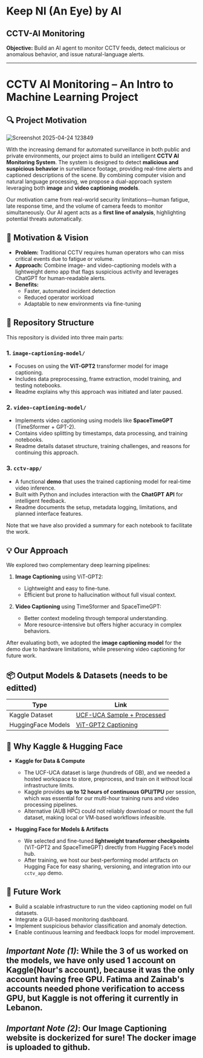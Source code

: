 # Keep NI (An Eye) by AI  
## CCTV-AI Monitoring

**Objective:** Build an AI agent to monitor CCTV feeds, detect malicious or anomalous behavior, and issue natural-language alerts.

---
# CCTV AI Monitoring – An Intro to Machine Learning Project

## 🔍 Project Motivation

![Screenshot 2025-04-24 123849](https://github.com/user-attachments/assets/757d1ead-45e9-47c0-b6ee-723b9df3fdbb)


With the increasing demand for automated surveillance in both public and private environments, our project aims to build an intelligent **CCTV AI Monitoring System**. The system is designed to detect **malicious and suspicious behavior** in surveillance footage, providing real-time alerts and captioned descriptions of the scene. By combining computer vision and natural language processing, we propose a dual-approach system leveraging both **image** and **video captioning models**.

Our motivation came from real-world security limitations—human fatigue, late response time, and the volume of camera feeds to monitor simultaneously. Our AI agent acts as a **first line of analysis**, highlighting potential threats automatically.

## 🚀 Motivation & Vision
- **Problem:** Traditional CCTV requires human operators who can miss critical events due to fatigue or volume.  
- **Approach:** Combine image- and video-captioning models with a lightweight demo app that flags suspicious activity and leverages ChatGPT for human-readable alerts.  
- **Benefits:**  
  - Faster, automated incident detection  
  - Reduced operator workload  
  - Adaptable to new environments via fine-tuning  

## 📁 Repository Structure

This repository is divided into three main parts:

### 1. `image-captioning-model/`
- Focuses on using the **ViT-GPT2** transformer model for image captioning.
- Includes data preprocessing, frame extraction, model training, and testing notebooks.
- Readme explains why this approach was initiated and later paused.

### 2. `video-captioning-model/`
- Implements video captioning using models like **SpaceTimeGPT** (TimeSformer + GPT-2).
- Contains video splitting by timestamps, data processing, and training notebooks.
- Readme details dataset structure, training challenges, and reasons for continuing this approach.

### 3. `cctv-app/`
- A functional **demo** that uses the trained captioning model for real-time video inference.
- Built with Python and includes interaction with the **ChatGPT API** for intelligent feedback.
- Readme documents the setup, metadata logging, limitations, and planned interface features.

Note that we have also provided a summary for each notebook to facilitate the work.

## 💡 Our Approach

We explored two complementary deep learning pipelines:

1. **Image Captioning** using ViT-GPT2:
   - Lightweight and easy to fine-tune.
   - Efficient but prone to hallucination without full visual context.

2. **Video Captioning** using TimeSformer and SpaceTimeGPT:
   - Better context modeling through temporal understanding.
   - More resource-intensive but offers higher accuracy in complex behaviors.

After evaluating both, we adopted the **image captioning model** for the demo due to hardware limitations, while preserving video captioning for future work.

## 📦 Output Models & Datasets (needs to be editted)

| Type               | Link                                                                 |
|--------------------|----------------------------------------------------------------------|
| Kaggle Dataset     | [UCF-UCA Sample + Processed]([https://www.kaggle.com/](https://www.kaggle.com/datasets/nourfakih/splitted-ucf-120videospercategory))  |
| HuggingFace Models | [ViT-GPT2 Captioning]([https://huggingface.co/](https://huggingface.co/NourFakih/Vit-GPT2-UCA-UCF-06))    |


## 🔗 Why Kaggle & Hugging Face

- **Kaggle for Data & Compute**  
  - The UCF-UCA dataset is large (hundreds of GB), and we needed a hosted workspace to store, preprocess, and train on it without local infrastructure limits.  
  - Kaggle provides **up to 12 hours of continuous GPU/TPU** per session, which was essential for our multi-hour training runs and video processing pipelines.  
  - Alternative (AUB HPC) could not reliably download or mount the full dataset, making local or VM-based workflows infeasible.

- **Hugging Face for Models & Artifacts**  
  - We selected and fine-tuned **lightweight transformer checkpoints** (ViT-GPT2 and SpaceTimeGPT) directly from Hugging Face’s model hub.  
  - After training, we host our best-performing model artifacts on Hugging Face for easy sharing, versioning, and integration into our `cctv_app` demo.  


## 🚧 Future Work

- Build a scalable infrastructure to run the video captioning model on full datasets.
- Integrate a GUI-based monitoring dashboard.
- Implement suspicious behavior classification and anomaly detection.
- Enable continuous learning and feedback loops for model improvement.

*Important Note (1)*:
While the 3 of us worked on the models, we have only used 1 account on Kaggle(Nour's account), because it was the only account having free GPU. Fatima and Zainab's accounts needed phone verification to access GPU, but Kaggle is not offering it currently in Lebanon.
---

*Important Note (2)*:
Our Image Captioning website is dockerized for sure!
The docker image is uploaded to github.
---
